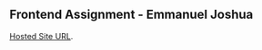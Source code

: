  ## Frontend Assignment - Emmanuel Joshua

[Hosted Site URL](https://stoic-murdock-40dd6ddf.netlify.app/).
